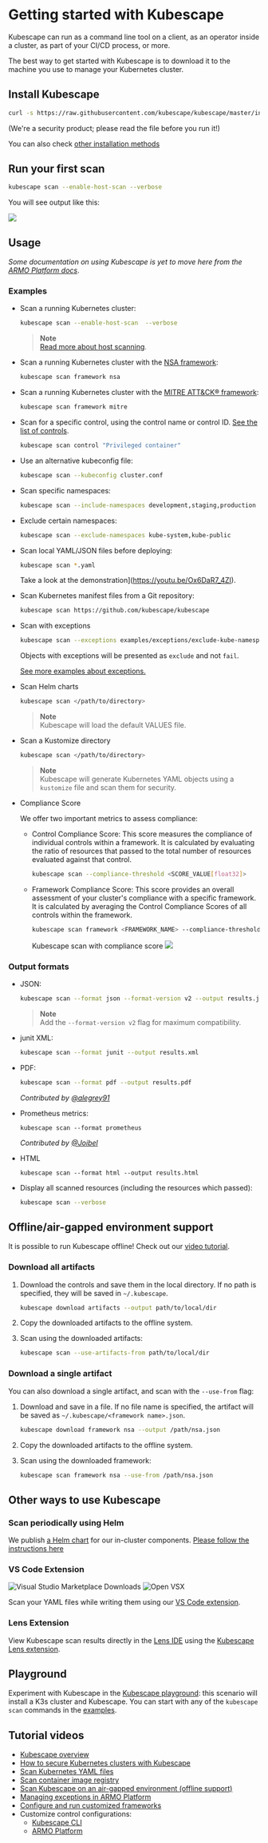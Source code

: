 # Getting started with Kubescape

Kubescape can run as a command line tool on a client, as an operator inside a cluster, as part of your CI/CD process, or more.  

The best way to get started with Kubescape is to download it to the machine you use to manage your Kubernetes cluster.

## Install Kubescape

```sh
curl -s https://raw.githubusercontent.com/kubescape/kubescape/master/install.sh | /bin/bash
```

(We're a security product; please read the file before you run it!)

You can also check [other installation methods](installation.md)

## Run your first scan

```sh
kubescape scan --enable-host-scan --verbose
```

You will see output like this:

<img src="img/summary.png">

## Usage

_Some documentation on using Kubescape is yet to move here from the [ARMO Platform docs](https://hub.armosec.io/docs?utm_source=github&utm_medium=repository)_.

### Examples

* Scan a running Kubernetes cluster:

    ```sh
    kubescape scan --enable-host-scan  --verbose
    ```

    > **Note**  
    > [Read more about host scanning](https://hub.armosec.io/docs/host-sensor?utm_source=github&utm_medium=repository).

* Scan a running Kubernetes cluster with the [NSA framework](https://www.nsa.gov/Press-Room/News-Highlights/Article/Article/2716980/nsa-cisa-release-kubernetes-hardening-guidance/):

    ```sh
    kubescape scan framework nsa
    ```

* Scan a running Kubernetes cluster with the [MITRE ATT&CK® framework](https://www.microsoft.com/security/blog/2021/03/23/secure-containerized-environments-with-updated-threat-matrix-for-kubernetes/):

    ```sh
    kubescape scan framework mitre
    ```

* Scan for a specific control, using the control name or control ID. [See the list of controls](https://hub.armosec.io/docs/controls?utm_source=github&utm_medium=repository).

    ```sh
    kubescape scan control "Privileged container"
    ```

* Use an alternative kubeconfig file:

    ```sh
    kubescape scan --kubeconfig cluster.conf
    ```

* Scan specific namespaces:

    ```sh
    kubescape scan --include-namespaces development,staging,production
    ```

* Exclude certain namespaces:

    ```sh
    kubescape scan --exclude-namespaces kube-system,kube-public
    ```

* Scan local YAML/JSON files before deploying:
    ```sh
    kubescape scan *.yaml
    ```

    Take a look at the demonstration](https://youtu.be/Ox6DaR7_4ZI).

* Scan Kubernetes manifest files from a Git repository:

    ```sh
    kubescape scan https://github.com/kubescape/kubescape
    ```

* Scan with exceptions

    ```sh
    kubescape scan --exceptions examples/exceptions/exclude-kube-namespaces.json
    ```

    Objects with exceptions will be presented as `exclude` and not `fail`.

    [See more examples about exceptions.](/examples/exceptions/README.md)

* Scan Helm charts 

    ```sh
    kubescape scan </path/to/directory>
    ```

    > **Note**  
    > Kubescape will load the default VALUES file.

* Scan a Kustomize directory 

    ```sh
    kubescape scan </path/to/directory>
    ```

    > **Note**  
    > Kubescape will generate Kubernetes YAML objects using a `kustomize` file and scan them for security.


* Compliance Score

    We offer two important metrics to assess compliance:

    - Control Compliance Score: This score measures the compliance of individual controls within a framework. It is calculated by evaluating the ratio of resources that passed to the total number of resources evaluated against that control.
        ```sh
        kubescape scan --compliance-threshold <SCORE_VALUE[float32]>
        ```
    - Framework Compliance Score: This score provides an overall assessment of your cluster's compliance with a specific framework. It is calculated by averaging the Control Compliance Scores of all controls within the framework.
        ```sh
        kubescape scan framework <FRAMEWORK_NAME> --compliance-threshold <SCORE_VALUE[float32]>
        ```
        Kubescape scan with compliance score
        <img src="img/ks-scan-with-compliance.gif">

### Output formats

* JSON:

    ```sh
    kubescape scan --format json --format-version v2 --output results.json
    ```

    > **Note**  
    > Add the `--format-version v2` flag for maximum compatibility.

* junit XML: 

    ```sh
    kubescape scan --format junit --output results.xml
    ```

* PDF:

    ```sh
    kubescape scan --format pdf --output results.pdf
    ```

    _Contributed by [@alegrey91](https://github.com/alegrey91)_

* Prometheus metrics:

    ```
    kubescape scan --format prometheus
    ```

    _Contributed by [@Joibel](https://github.com/Joibel)_

* HTML

    ```
    kubescape scan --format html --output results.html
    ```

* Display all scanned resources (including the resources which passed):

    ```sh
    kubescape scan --verbose
    ```

## Offline/air-gapped environment support

It is possible to run Kubescape offline!  Check out our [video tutorial](https://youtu.be/IGXL9s37smM).

### Download all artifacts

1. Download the controls and save them in the local directory.  If no path is specified, they will be saved in `~/.kubescape`.

   ```sh
   kubescape download artifacts --output path/to/local/dir
   ```

2. Copy the downloaded artifacts to the offline system.

3. Scan using the downloaded artifacts:

   ```sh
   kubescape scan --use-artifacts-from path/to/local/dir
   ```

### Download a single artifact

You can also download a single artifact, and scan with the `--use-from` flag:

1. Download and save in a file. If no file name is specified, the artifact will be saved as `~/.kubescape/<framework name>.json`.

    ```sh
    kubescape download framework nsa --output /path/nsa.json
    ```

2. Copy the downloaded artifacts to the offline system.

3. Scan using the downloaded framework:

    ```sh
    kubescape scan framework nsa --use-from /path/nsa.json
    ```

## Other ways to use Kubescape

### Scan periodically using Helm 

We publish [a Helm chart](https://github.com/kubescape/helm-charts) for our in-cluster components. [Please follow the instructions here](https://hub.armosec.io/docs/installation-of-armo-in-cluster?utm_source=github&utm_medium=repository)

### VS Code Extension 

![Visual Studio Marketplace Downloads](https://img.shields.io/visual-studio-marketplace/d/kubescape.kubescape?label=VScode) ![Open VSX](https://img.shields.io/open-vsx/dt/kubescape/kubescape?label=openVSX&color=yellowgreen)

Scan your YAML files while writing them using our [VS Code extension](https://github.com/armosec/vscode-kubescape/blob/master/README.md).

### Lens Extension

View Kubescape scan results directly in the [Lens IDE](https://k8slens.dev/) using the [Kubescape Lens extension](https://github.com/armosec/lens-kubescape/blob/master/README.md).

## Playground

Experiment with Kubescape in the [Kubescape playground](https://killercoda.com/saiyampathak/scenario/kubescape): this scenario will install a K3s cluster and Kubescape.  You can start with any of the `kubescape scan` commands in the [examples](#examples).

## Tutorial videos

* [Kubescape overview](https://youtu.be/wdBkt_0Qhbg)
* [How to secure Kubernetes clusters with Kubescape](https://youtu.be/ZATGiDIDBQk)
* [Scan Kubernetes YAML files](https://youtu.be/Ox6DaR7_4ZI)
* [Scan container image registry](https://youtu.be/iQ_k8EnK-3s)
* [Scan Kubescape on an air-gapped environment (offline support)](https://youtu.be/IGXL9s37smM)
* [Managing exceptions in ARMO Platform](https://youtu.be/OzpvxGmCR80)
* [Configure and run customized frameworks](https://youtu.be/12Sanq_rEhs)
* Customize control configurations: 
  - [Kubescape CLI](https://youtu.be/955psg6TVu4) 
  - [ARMO Platform](https://youtu.be/lIMVSVhH33o)
